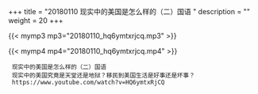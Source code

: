 +++
title = "20180110  现实中的美国是怎么样的（二）国语 "
description = ""
weight = 20
+++

{{< mymp3 mp3="20180110_hq6ymtxrjcq.mp3" >}}

{{< mymp4 mp4="20180110_hq6ymtxrjcq.mp4" >}}

     现实中的美国是怎么样的（二）国语 
     现实中的美国究竟是天堂还是地狱？移民到美国生活是好事还是坏事？ 
     https://www.youtube.com/watch?v=HQ6ymtxRjCQ 
